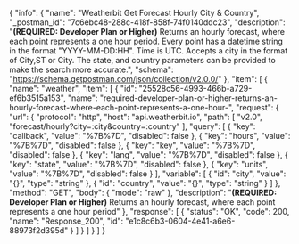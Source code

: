 {
  "info": {
    "name": "Weatherbit Get Forecast Hourly City & Country",
    "_postman_id": "7c6ebc48-288c-418f-858f-74f0140ddc23",
    "description": "**(REQUIRED: Developer Plan or Higher)** Returns an hourly forecast, where each point represents a one hour   period. Every point has a datetime string in the format \"YYYY-MM-DD:HH\". Time is UTC. Accepts a city in the format of City,ST or City. The state, and country parameters can be provided to make the search more accurate.",
    "schema": "https://schema.getpostman.com/json/collection/v2.0.0/"
  },
  "item": [
    {
      "name": "weather",
      "item": [
        {
          "id": "25528c56-4993-466b-a729-ef6b3515a153",
          "name": "required-developer-plan-or-higher-returns-an-hourly-forecast-where-each-point-represents-a-one-hour-",
          "request": {
            "url": {
              "protocol": "http",
              "host": "api.weatherbit.io",
              "path": [
                "v2.0",
                "forecast/hourly?city=:city&country=:country"
              ],
              "query": [
                {
                  "key": "callback",
                  "value": "%7B%7D",
                  "disabled": false
                },
                {
                  "key": "hours",
                  "value": "%7B%7D",
                  "disabled": false
                },
                {
                  "key": "key",
                  "value": "%7B%7D",
                  "disabled": false
                },
                {
                  "key": "lang",
                  "value": "%7B%7D",
                  "disabled": false
                },
                {
                  "key": "state",
                  "value": "%7B%7D",
                  "disabled": false
                },
                {
                  "key": "units",
                  "value": "%7B%7D",
                  "disabled": false
                }
              ],
              "variable": [
                {
                  "id": "city",
                  "value": "{}",
                  "type": "string"
                },
                {
                  "id": "country",
                  "value": "{}",
                  "type": "string"
                }
              ]
            },
            "method": "GET",
            "body": {
              "mode": "raw"
            },
            "description": "**(REQUIRED: Developer Plan or Higher)** Returns an hourly forecast, where each point represents a one hour   period"
          },
          "response": [
            {
              "status": "OK",
              "code": 200,
              "name": "Response_200",
              "id": "e1c8c6b3-0604-4e41-a6e6-88973f2d395d"
            }
          ]
        }
      ]
    }
  ]
}